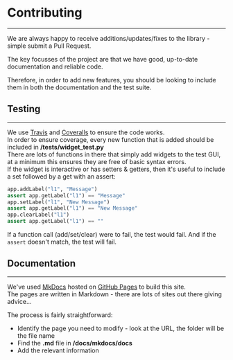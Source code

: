 # Contributing
____

We are always happy to receive additions/updates/fixes to the library - simple submit a Pull Request.  

The key focusses of the project are that we have good, up-to-date documentation and reliable code.  

Therefore, in order to add new features, you should be looking to include them in both the documentation and the test suite.  

## Testing  
---
We use [Travis](https://travis-ci.org/jarvisteach/appJar) and [Coveralls](https://coveralls.io/github/jarvisteach/appJar) to ensure the code works.  
In order to ensure coverage, every new function that is added should be included in **/tests/widget_test.py**  
There are lots of functions in there that simply add widgets to the test GUI, at a minimum this ensures they are free of basic syntax errors.  
If the widget is interactive or has setters & getters, then it's useful to include a set followed by a get with an assert:

```python
app.addLabel("l1", "Message")
assert app.getLabel("l1") == "Message"
app.setLabel("l1", "New Message")
assert app.getLabel("l1") == "New Message"
app.clearLabel("l1")
assert app.getLabel("l1") == ""
```

If a function call (add/set/clear) were to fail, the test would fail. And if the ```assert``` doesn't match, the test will fail.

## Documentation
---
We've used [MkDocs](http://www.mkdocs.org) hosted on [GitHub Pages](https://pages.github.com) to build this site.  
The pages are written in Markdown - there are lots of sites out there giving advice...  

The process is fairly straightforward:  

* Identify the page you need to modify - look at the URL, the folder will be the file name  
* Find the **.md** file in **/docs/mkdocs/docs**  
* Add the relevant information  
